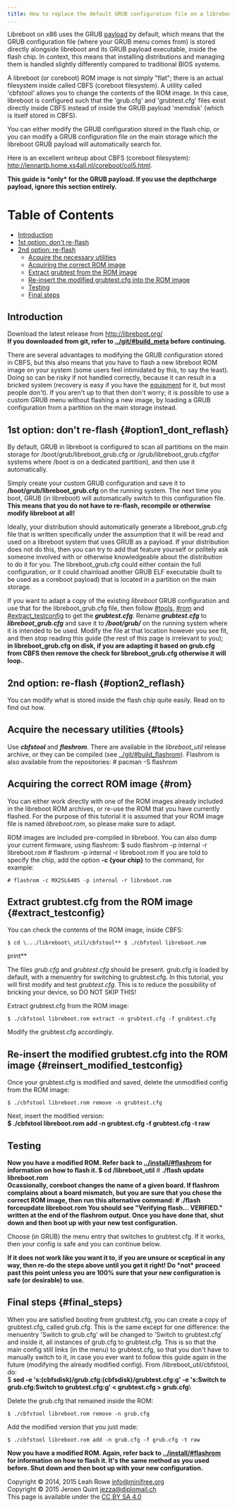 ```yaml
---
title: How to replace the default GRUB configuration file on a libreboot system 
...
```


Libreboot on x86 uses the GRUB
[payload](http://www.coreboot.org/Payloads#GRUB_2) by default, which
means that the GRUB configuration file (where your GRUB menu comes from)
is stored directly alongside libreboot and its GRUB payload executable,
inside the flash chip. In context, this means that installing
distributions and managing them is handled slightly differently compared
to traditional BIOS systems.

A libreboot (or coreboot) ROM image is not simply "flat"; there is an
actual filesystem inside called CBFS (coreboot filesystem). A utility
called 'cbfstool' allows you to change the contents of the ROM image.
In this case, libreboot is configured such that the 'grub.cfg' and
'grubtest.cfg' files exist directly inside CBFS instead of inside the
GRUB payload 'memdisk' (which is itself stored in CBFS).

You can either modify the GRUB configuration stored in the flash chip,
or you can modify a GRUB configuration file on the main storage which
the libreboot GRUB payload will automatically search for.

Here is an excellent writeup about CBFS (coreboot filesystem):
<http://lennartb.home.xs4all.nl/coreboot/col5.html>.

**This guide is \*only\* for the GRUB payload. If you use the
depthcharge payload, ignore this section entirely.**

Table of Contents
=================

-   [Introduction](#introduction)
-   [1st option: don't re-flash](#option1_dont_reflash)
-   [2nd option: re-flash](#option2_reflash)
    -   [Acquire the necessary utilities](#tools)
    -   [Acquiring the correct ROM image](#rom)
    -   [Extract grubtest from the ROM image](#extract_testconfig)
    -   [Re-insert the modified grubtest.cfg into the ROM
        image](#reinsert_modified_testconfig)
    -   [Testing](#testing)
    -   [Final steps](#final_steps)

Introduction
------------

Download the latest release from <http://libreboot.org/>\
**If you downloaded from git, refer to
[../git/\#build\_meta](../git/#build_meta) before continuing.**

There are several advantages to modifying the GRUB configuration stored
in CBFS, but this also means that you have to flash a new libreboot ROM
image on your system (some users feel intimidated by this, to say the
least). Doing so can be risky if not handled correctly, because it can
result in a bricked system (recovery is easy if you have the
[equipment](../install/bbb_setup.html) for it, but most people don't).
If you aren't up to that then don't worry; it is possible to use a
custom GRUB menu without flashing a new image, by loading a GRUB
configuration from a partition on the main storage instead.

1st option: don't re-flash {#option1_dont_reflash}
---------------------------

By default, GRUB in libreboot is configured to scan all partitions on
the main storage for /boot/grub/libreboot\_grub.cfg or
/grub/libreboot\_grub.cfg(for systems where /boot is on a dedicated
partition), and then use it automatically.

Simply create your custom GRUB configuration and save it to
**/boot/grub/libreboot\_grub.cfg** on the running system. The next time
you boot, GRUB (in libreboot) will automatically switch to this
configuration file. **This means that you do not have to re-flash,
recompile or otherwise modify libreboot at all!**

Ideally, your distribution should automatically generate a
libreboot\_grub.cfg file that is written specifically under the
assumption that it will be read and used on a libreboot system that uses
GRUB as a payload. If your distribution does not do this, then you can
try to add that feature yourself or politely ask someone involved with
or otherwise knowledgeable about the distribution to do it for you. The
libreboot\_grub.cfg could either contain the full configuration, or it
could chainload another GRUB ELF executable (built to be used as a
coreboot payload) that is located in a partition on the main storage.

If you want to adapt a copy of the existing *libreboot* GRUB
configuration and use that for the libreboot\_grub.cfg file, then follow
[\#tools](#tools), [\#rom](#rom) and
[\#extract\_testconfig](#extract_testconfig) to get the
***grubtest.cfg***. Rename ***grubtest.cfg*** to
***libreboot\_grub.cfg*** and save it to ***/boot/grub/*** on the
running system where it is intended to be used. Modify the file at that
location however you see fit, and then stop reading this guide (the rest
of this page is irrelevant to you); **in libreboot\_grub.cfg on disk, if
you are adapting it based on grub.cfg from CBFS then remove the check
for libreboot\_grub.cfg otherwise it will loop.**.

2nd option: re-flash {#option2_reflash}
--------------------

You can modify what is stored inside the flash chip quite easily. Read
on to find out how.

Acquire the necessary utilities {#tools}
-------------------------------

Use ***cbfstool*** and ***flashrom***. There are available in the
*libreboot\_util* release archive, or they can be compiled (see
[../git/\#build\_flashrom](../git/#build_flashrom)). Flashrom is also
available from the repositories:
    # pacman -S flashrom

Acquiring the correct ROM image {#rom}
-------------------------------

You can either work directly with one of the ROM images already included
in the libreboot ROM archives, or re-use the ROM that you have currently
flashed. For the purpose of this tutorial it is assumed that your ROM
image file is named *libreboot.rom*, so please make sure to adapt.

ROM images are included pre-compiled in libreboot. You can also dump
your current firmware, using flashrom:
    $ sudo flashrom -p internal -r libreboot.rom
    # flashrom -p internal -r libreboot.rom
If you are told to specify the chip, add the option **-c {your chip}**
to the command, for example:

    # flashrom -c MX25L6405 -p internal -r libreboot.rom

Extract grubtest.cfg from the ROM image {#extract_testconfig}
---------------------------------------

You can check the contents of the ROM image, inside CBFS:

    $ cd \.../libreboot\_util/cbfstool** $ ./cbfstool libreboot.rom
print**

The files *grub.cfg* and *grubtest.cfg* should be present. grub.cfg is
loaded by default, with a menuentry for switching to grubtest.cfg. In
this tutorial, you will first modify and test *grubtest.cfg*. This is to
reduce the possibility of bricking your device, so DO NOT SKIP THIS!

Extract grubtest.cfg from the ROM image:

    $ ./cbfstool libreboot.rom extract -n grubtest.cfg -f grubtest.cfg

Modify the grubtest.cfg accordingly.

Re-insert the modified grubtest.cfg into the ROM image {#reinsert_modified_testconfig}
------------------------------------------------------

Once your grubtest.cfg is modified and saved, delete the unmodified
config from the ROM image:

    $ ./cbfstool libreboot.rom remove -n grubtest.cfg

Next, insert the modified version:\
**\$ ./cbfstool libreboot.rom add -n grubtest.cfg -f grubtest.cfg -t
raw**

Testing
-------

**Now you have a modified ROM. Refer back to
[../install/\#flashrom](../install/#flashrom) for information on how to
flash it.
    $ cd /libreboot\_util** \# **./flash update libreboot.rom\
Ocassionally, coreboot changes the name of a given board. If flashrom
complains about a board mismatch, but you are sure that you chose the
correct ROM image, then run this alternative command:
    # ./flash forceupdate libreboot.rom
You should see **"Verifying flash\... VERIFIED."** written at the end
of the flashrom output. Once you have done that, shut down and then boot
up with your new test configuration.**

Choose (in GRUB) the menu entry that switches to grubtest.cfg. If it
works, then your config is safe and you can continue below.

**If it does not work like you want it to, if you are unsure or
sceptical in any way, then re-do the steps above until you get it right!
Do \*not\* proceed past this point unless you are 100% sure that your
new configuration is safe (or desirable) to use.**

Final steps {#final_steps}
-----------

When you are satisfied booting from grubtest.cfg, you can create a copy
of grubtest.cfg, called grub.cfg. This is the same except for one
difference: the menuentry 'Switch to grub.cfg' will be changed to
'Switch to grubtest.cfg' and inside it, all instances of grub.cfg to
grubtest.cfg. This is so that the main config still links (in the menu)
to grubtest.cfg, so that you don't have to manually switch to it, in
case you ever want to follow this guide again in the future (modifying
the already modified config). From /libreboot\_util/cbfstool, do:\
\$ **sed -e 's:(cbfsdisk)/grub.cfg:(cbfsdisk)/grubtest.cfg:g' -e
's:Switch to grub.cfg:Switch to grubtest.cfg:g' < grubtest.cfg >
grub.cfg**\

Delete the grub.cfg that remained inside the ROM:

    $ ./cbfstool libreboot.rom remove -n grub.cfg

Add the modified version that you just made:

    $ ./cbfstool libreboot.rom add -n grub.cfg -f grub.cfg -t raw

**Now you have a modified ROM. Again, refer back to
[../install/\#flashrom](../install/#flashrom) for information on how to
flash it. It's the same method as you used before. Shut down and then
boot up with your new configuration.**

Copyright © 2014, 2015 Leah Rowe <info@minifree.org>\
Copyright © 2015 Jeroen Quint <jezza@diplomail.ch>\
This page is available under the [CC BY SA 4.0](../cc-by-sa-4.0.txt)

